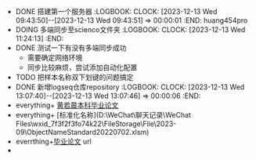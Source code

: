 - DONE 搭建第一个服务器
  :LOGBOOK:
  CLOCK: [2023-12-13 Wed 09:43:50]--[2023-12-13 Wed 09:43:51] =>  00:00:01
  :END:
  huang454pro
- DOING 多端同步至scienco文件夹
  :LOGBOOK:
  CLOCK: [2023-12-13 Wed 11:24:13]
  :END:
- DONE 测试一下有没有多端同步成功
	- 需要确定网络环境
	- 同步比较麻烦，尝试添加自动化配置
- TODO 把样本名称双下划键的问题搞定
- DONE 新增logseq仓库repository
  :LOGBOOK:
  CLOCK: [2023-12-13 Wed 13:07:40]--[2023-12-13 Wed 13:07:46] =>  00:00:06
  :END:
- everything+ [黄若晨本科毕业论文](C:/Users/huang/Desktop/毕设/化工1905-2019010134-黄若晨.docx)
- everything+ [标准化名称](D:\WeChat\聊天记录\WeChat Files\wxid_7f3f2f3fo74k22\FileStorage\File\2023-09\ObjectNameStandard20220702.xlsm)
- everrthing+[毕业论文](file:///C:/Users/huang/Desktop/%E6%AF%95%E8%AE%BE/%E5%8C%96%E5%B7%A51905-2019010134-%E9%BB%84%E8%8B%A5%E6%99%A8.docx)
  url
-